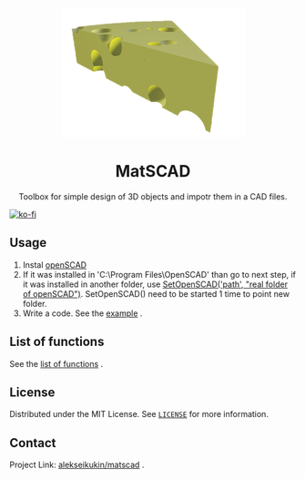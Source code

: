 <br />
<p align="center">
  <a href="https://github.com/alekseikukin/matscad">
    <img src="images/pic.png" alt="Logo" width="324" height="228">
  </a>
  <h1 align="center">MatSCAD
</h1>
    <p align="center">
Toolbox for simple design of 3D objects and impotr them in a CAD files.
  </p>
</p>

[![ko-fi](https://ko-fi.com/img/githubbutton_sm.svg)](https://ko-fi.com/V7V664FUA)


## Usage
1. Instal [openSCAD](https://openscad.org/)
2. If it was installed in 'C:\Program Files\OpenSCAD\' than go to next step, if it was installed in another folder, use [SetOpenSCAD('path', "real folder of openSCAD")](set_openscad_folder.m). SetOpenSCAD() need to be started 1 time to point new folder.
3. Write a code.
See the [example](example.m) .

## List of functions
See the [list of functions](list_of_functions.md) .

## License
Distributed under the MIT License. See [`LICENSE`](LICENSE) for more information.

## Contact
Project Link: [alekseikukin/matscad](https://github.com/alekseikukin/matscad) .

